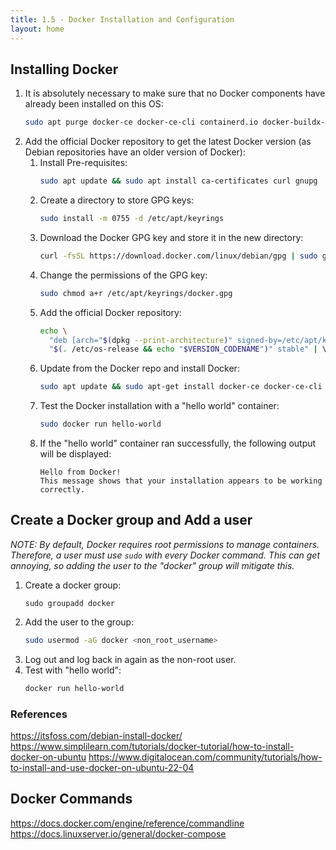 ```yaml
---
title: 1.5 - Docker Installation and Configuration
layout: home
---
```


## Installing Docker
1. It is absolutely necessary to make sure that no Docker components have already been installed on this OS:
	```bash
	sudo apt purge docker-ce docker-ce-cli containerd.io docker-buildx-plugin docker-compose-plugin
	```
2. Add the official Docker repository to get the latest Docker version (as Debian repositories have an older version of Docker):
	1. Install Pre-requisites:
		```bash
		sudo apt update && sudo apt install ca-certificates curl gnupg
		```
	2. Create a directory to store GPG keys:
		```bash
		sudo install -m 0755 -d /etc/apt/keyrings
		```
	3. Download the Docker GPG key and store it in the new directory:
		```bash
		curl -fsSL https://download.docker.com/linux/debian/gpg | sudo gpg --dearmor -o /etc/apt/keyrings/docker.gpg
		```
	4. Change the permissions of the GPG key:
		```bash
		sudo chmod a+r /etc/apt/keyrings/docker.gpg
		```
	5. Add the official Docker repository:
		```bash
		echo \
		  "deb [arch="$(dpkg --print-architecture)" signed-by=/etc/apt/keyrings/docker.gpg] https://download.docker.com/linux/debian \
		  "$(. /etc/os-release && echo "$VERSION_CODENAME")" stable" | \ tee /etc/apt/sources.list.d/docker.list > /dev/null
		```
	6. Update from the Docker repo and install Docker:
		```bash
		sudo apt update && sudo apt-get install docker-ce docker-ce-cli containerd.io docker-buildx-plugin docker-compose-plugin
		```
	7. Test the Docker installation with a "hello world" container:
		```bash
		sudo docker run hello-world
		```
	8. If the "hello world" container ran successfully, the following output will be displayed:
		```
		Hello from Docker!
		This message shows that your installation appears to be working correctly.
		```

## Create a Docker group and Add a user
*NOTE: By default, Docker requires root permissions to manage containers. Therefore, a user must use `sudo` with every Docker command. This can get annoying, so adding the user to the "docker" group will mitigate this.*
1. Create a docker group:
	```
	sudo groupadd docker
	```
2. Add the user to the group:
	```bash
	sudo usermod -aG docker <non_root_username>
	```
3. Log out and log back in again as the non-root user.
4. Test with "hello world":
	```bash
	docker run hello-world
	```

### References
https://itsfoss.com/debian-install-docker/
https://www.simplilearn.com/tutorials/docker-tutorial/how-to-install-docker-on-ubuntu
https://www.digitalocean.com/community/tutorials/how-to-install-and-use-docker-on-ubuntu-22-04

## Docker Commands
https://docs.docker.com/engine/reference/commandline
https://docs.linuxserver.io/general/docker-compose
